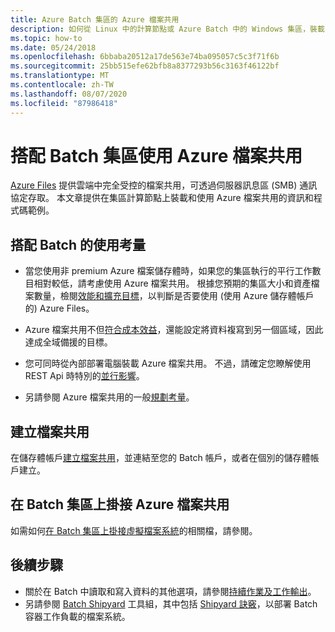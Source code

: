 ```yaml
---
title: Azure Batch 集區的 Azure 檔案共用
description: 如何從 Linux 中的計算節點或 Azure Batch 中的 Windows 集區，裝載 Azure Files 共用。
ms.topic: how-to
ms.date: 05/24/2018
ms.openlocfilehash: 6bbaba20512a17de563e74ba095057c5c3f71f6b
ms.sourcegitcommit: 25bb515efe62bfb8a8377293b56c3163f46122bf
ms.translationtype: MT
ms.contentlocale: zh-TW
ms.lasthandoff: 08/07/2020
ms.locfileid: "87986418"
---
```

# <a name="use-an-azure-file-share-with-a-batch-pool"></a>搭配 Batch 集區使用 Azure 檔案共用

[Azure Files](../storage/files/storage-files-introduction.md) 提供雲端中完全受控的檔案共用，可透過伺服器訊息區 (SMB) 通訊協定存取。 本文章提供在集區計算節點上裝載和使用 Azure 檔案共用的資訊和程式碼範例。

## <a name="considerations-for-use-with-batch"></a>搭配 Batch 的使用考量

* 當您使用非 premium Azure 檔案儲存體時，如果您的集區執行的平行工作數目相對較低，請考慮使用 Azure 檔案共用。 根據您預期的集區大小和資產檔案數量，檢閱[效能和擴充目標](../storage/files/storage-files-scale-targets.md)，以判斷是否要使用 (使用 Azure 儲存體帳戶的) Azure Files。 

* Azure 檔案共用不但[符合成本效益](https://azure.microsoft.com/pricing/details/storage/files/)，還能設定將資料複寫到另一個區域，因此達成全域備援的目標。 

* 您可同時從內部部署電腦裝載 Azure 檔案共用。 不過，請確定您瞭解使用 REST Api 時特別的[並行影響](../storage/common/storage-concurrency.md)。

* 另請參閱 Azure 檔案共用的一般[規劃考量](../storage/files/storage-files-planning.md)。


## <a name="create-a-file-share"></a>建立檔案共用

在儲存體帳戶[建立檔案共用](../storage/files/storage-how-to-create-file-share.md)，並連結至您的 Batch 帳戶，或者在個別的儲存體帳戶建立。

## <a name="mount-an-azure-file-share-on-a-batch-pool"></a>在 Batch 集區上掛接 Azure 檔案共用

如需如何[在 Batch 集區上掛接虛擬檔案系統](virtual-file-mount.md)的相關檔，請參閱。

## <a name="next-steps"></a>後續步驟

* 關於在 Batch 中讀取和寫入資料的其他選項，請參閱[持續作業及工作輸出](batch-task-output.md)。
* 另請參閱 [Batch Shipyard](https://github.com/Azure/batch-shipyard) 工具組，其中包括 [Shipyard 訣竅](https://github.com/Azure/batch-shipyard/tree/master/recipes)，以部署 Batch 容器工作負載的檔案系統。
